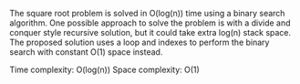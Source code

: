 The square root problem is solved in O(log(n)) time using a binary search algorithm. One possible approach to 
solve the problem is with a divide and conquer style recursive solution, but it could take extra log(n) stack space.
The proposed solution uses a loop and indexes to perform the binary search with constant O(1) space instead.

Time complexity: O(log(n))
Space complexity: O(1)
